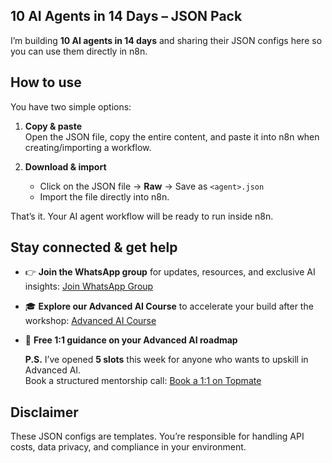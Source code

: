 ## 10 AI Agents in 14 Days – JSON Pack

I’m building **10 AI agents in 14 days** and sharing their JSON configs here so you can use them directly in n8n.

## How to use

You have two simple options:

1. **Copy & paste**  
   Open the JSON file, copy the entire content, and paste it into n8n when creating/importing a workflow.

2. **Download & import**  
   - Click on the JSON file → **Raw** → Save as `<agent>.json`  
   - Import the file directly into n8n.

That’s it. Your AI agent workflow will be ready to run inside n8n.

## Stay connected & get help

- 👉 **Join the WhatsApp group** for updates, resources, and exclusive AI insights: [Join WhatsApp Group](https://chat.whatsapp.com/HJi1SHFmuL6FPScMPnzcg2) 

- 🎓 **Explore our Advanced AI Course** to accelerate your build after the workshop: [Advanced AI Course](https://theproductspace.in/advanced-ai-program)

- 🧭 **Free 1:1 guidance on your Advanced AI roadmap**
  
  **P.S.** I’ve opened **5 slots** this week for anyone who wants to upskill in Advanced AI.  
  Book a structured mentorship call: [Book a 1:1 on Topmate](https://topmate.io/propel/1309845)

## Disclaimer

These JSON configs are templates. You’re responsible for handling API costs, data privacy, and compliance in your environment.
